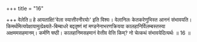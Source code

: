 +++
title = "16"

+++
वेलेति॥ हे आयताक्षि!'वेला स्यात्तीरनीरयोः' इति विश्वः। वेलानिलः केतकरेणुभिस्त आननं संभावयति। किमर्थमित्यपेक्षायामुत्प्रेक्ष्यते-बिम्बाधरे बद्दतृष्णं मां मण्डनेनाभरणक्रियया कालहानिर्विलम्बस्तस्या अक्षममसहमानम्। कर्मणि षष्ठी। कालहानिमसहमानं वेत्तीव वेत्ति किम्? नो चेत्कथं संभावयेदित्यर्थः ॥ 16 ॥